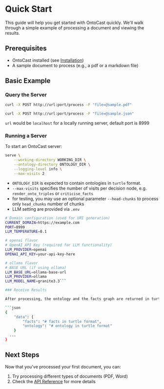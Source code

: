 # Quick Start

This guide will help you get started with OntoCast quickly. We'll walk through a simple example of processing a document and viewing the results.

## Prerequisites

- OntoCast installed (see [Installation](installation.md))
- A sample document to process (e.g., a pdf or a markdown file)

## Basic Example

### Query the Server

```bash
curl -X POST http://url:port/process -F "file=@sample.pdf"

curl -X POST http://url:port/process -F "file=@sample.json"
```

`url` would be `localhost` for a locally running server, default port is 8999

### Running a Server

To start an OntoCast server:

```bash
serve \
    --working-directory WORKING_DIR \
    --ontology-directory ONTOLOGY_DIR \
    --logging-level info \
    --max-visits 2
```

- `ONTOLOGY_DIR` is expected to contain ontologies in `turtle` format.
- `--max-visits` specifies the number of visits per decision node, e.g. `render_onto_triples` or `criticise_facts`
- for testing, you may use an optional parameter `--head-chunks` to process only `head_chunks` number of chunks
- LLM setting are provided via `.env`

```sh
# Domain configuration (used for URI generation) 
CURRENT_DOMAIN=https://example.com
PORT=8999
LLM_TEMPERATURE=0.1

# openai flavor
# OpenAI API Key (required for LLM functionality)
LLM_PROVIDER=openai
OPENAI_API_KEY=your-api-key-here

# ollama flavor
# BASE URL (if using ollama)
LLM_BASE_URL=ollama-base-url
LLM_PROVIDER=ollama
LLM_MODEL_NAME=granite3.3```

### Receive Results

After processing, the ontology and the facts graph are returned in turtle format

```json
{
    "data": {
        "facts": "# facts in turtle format",
        "ontology": "# ontology in turtle format"
    }
  ...
}
```

## Next Steps

Now that you've processed your first document, you can:

1. Try processing different types of documents (PDF, Word)
2. Check the [API Reference](../reference/onto.md) for more details 